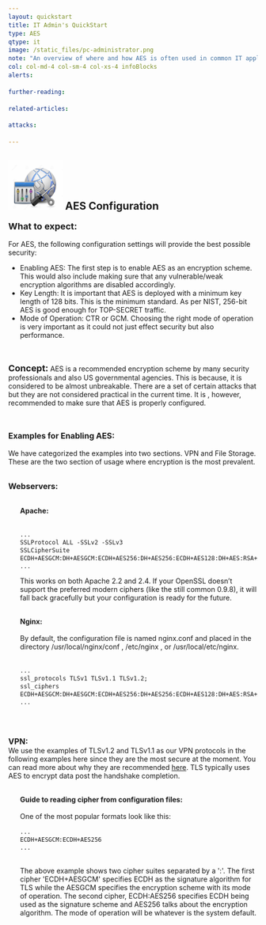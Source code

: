 ```yaml
---
layout: quickstart
title: IT Admin's QuickStart
type: AES
qtype: it
image: /static_files/pc-administrator.png
note: "An overview of where and how AES is often used in common IT applications such as the TLS module in Apache server and IPSec."
col: col-md-4 col-sm-4 col-xs-4 infoBlocks
alerts:

further-reading:

related-articles:

attacks:

---
```

<p id="GeneralAESInfo">

<h2> <img src="/static_files/configuration.jpg " style="width:110px;height:100px;" /> AES Configuration </h2>

<font size="4"><strong>What to expect:</strong></font><br /> <br />
For AES, the following configuration settings will provide the best possible security:
<ul>
<li>Enabling AES: The first step is to enable AES as an encryption scheme. This would also include making sure that any vulnerable/weak encryption algorithms are disabled accordingly.</li>
<li>Key Length: It is important that AES is deployed with a minimum key length of 128 bits. This is the minimum standard. As per NIST, 256-bit AES is good enough for TOP-SECRET traffic.</li>
<li>Mode of Operation: CTR or GCM. Choosing the right mode of operation is very important as it could not just effect security but also performance. </li>
</ul> <br /> <br />
<font size="4"><strong>Concept:</strong></font> AES is a <span class="green">recommended</span> encryption scheme by many security professionals and also US governmental agencies. This is because, it is considered to be almost unbreakable. There are a set of certain attacks that but they are not considered practical in the current time. It is , however, recommended to make sure that AES is properly configured.
<br /> <br /> <br />

<font size="3"><strong>Examples for Enabling AES:</strong></font> <br />
<br />We have categorized the examples into two sections. VPN and File Storage. These are the two section of usage where encryption is the most prevalent. <br />
<br />


<font size="3"><strong>Webservers: </strong></font> <br /> <br />
<ul>
<strong>Apache:</strong><br/> <br />

<pre>
<code>...
SSLProtocol ALL -SSLv2 -SSLv3
SSLCipherSuite ECDH+AESGCM:DH+AESGCM:ECDH+AES256:DH+AES256:ECDH+AES128:DH+AES:RSA+AESGCM:RSA+AES:!aNULL:!MD5:!DSS
...</code>
</pre>

This works on both Apache 2.2 and 2.4. If your OpenSSL doesn’t support the preferred modern ciphers (like the still common 0.9.8), it will fall back gracefully but your configuration is ready for the future.<br /> <br />

<strong> Nginx: </strong> <br /> <br />
By default, the configuration file is named nginx.conf and placed in the directory /usr/local/nginx/conf , /etc/nginx , or /usr/local/etc/nginx.
<br /> <br />
<pre>
<code>...
ssl_protocols TLSv1 TLSv1.1 TLSv1.2;
ssl_ciphers ECDH+AESGCM:DH+AESGCM:ECDH+AES256:DH+AES256:ECDH+AES128:DH+AES:RSA+AESGCM:RSA+AES:!aNULL:!MD5:!DSS;
...</code>
</pre> <br /> <br />
</ul>
<font size="3"><strong>VPN: </strong></font> <br />
We use the examples of TLSv1.2 and TLSv1.1 as our VPN protocols in the following examples here since they are the most secure at the moment. You can read more about why they are recommended <a href="/articles/cryptographic_protocols/tls-1-2.html">here</a>. TLS typically uses AES to encrypt data post the handshake completion. <br /> <br />
<ul>
<strong>Guide to reading cipher from configuration files: </strong><br /> <br />
One of the most popular formats look like this: <br />

<pre>
<code>...
ECDH+AESGCM:ECDH+AES256
...</code>
</pre>
<br />
The above example shows two cipher suites separated by a ':'. The first cipher 'ECDH+AESGCM' specifies ECDH as the signature algorithm for TLS while the AESGCM specifies the encryption scheme with its mode of operation. The second cipher, ECDH:AES256 specifies ECDH being used as the signature scheme and AES256 talks about the encryption algorithm. The mode of operation will be whatever is the system default. <br /> <br />
</ul>
</p>
